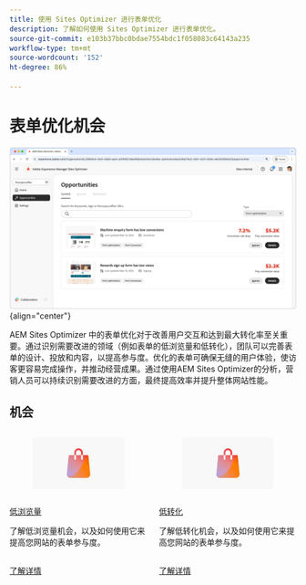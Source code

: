 ```yaml
---
title: 使用 Sites Optimizer 进行表单优化
description: 了解如何使用 Sites Optimizer 进行表单优化。
source-git-commit: e103b37bbc0bdae7554bdc1f058083c64143a235
workflow-type: tm+mt
source-wordcount: '152'
ht-degree: 86%

---
```



# 表单优化机会

![表单优化机会](./assets/form-optimization/hero.png){align="center"}

AEM Sites Optimizer 中的表单优化对于改善用户交互和达到最大转化率至关重要。通过识别需要改进的领域（例如表单的低浏览量和低转化），团队可以完善表单的设计、投放和内容，以提高参与度。优化的表单可确保无缝的用户体验，使访客更容易完成操作，并推动经营成果。通过使用AEM Sites Optimizer的分析，营销人员可以持续识别需要改进的方面，最终提高效率并提升整体网站性能。

## 机会

<!-- CARDS
 
* ../documentation/opportunities/low-views.md
  {title=Low views}
  {image=../assets/common/card-bag.png}
* ../documentation/opportunities/low-conversions.md
  {title=Low conversions}
  {image=../assets/common/card-bag.png}

--->
<!-- START CARDS HTML - DO NOT MODIFY BY HAND -->
<div class="columns">
    <div class="column is-half-tablet is-half-desktop is-one-third-widescreen" aria-label="Low views">
        <div class="card" style="height: 100%; display: flex; flex-direction: column; height: 100%;">
            <div class="card-image">
                <figure class="image x-is-16by9">
                    <a href="../documentation/opportunities/low-views.md" title="低浏览量" target="_blank" rel="referrer">
                        <img class="is-bordered-r-small" src="../assets/common/card-bag.png" alt="低浏览量"
                             style="width: 100%; aspect-ratio: 16 / 9; object-fit: cover; overflow: hidden; display: block; margin: auto;">
                    </a>
                </figure>
            </div>
            <div class="card-content is-padded-small" style="display: flex; flex-direction: column; flex-grow: 1; justify-content: space-between;">
                <div class="top-card-content">
                    <p class="headline is-size-6 has-text-weight-bold">
                        <a href="../documentation/opportunities/low-views.md" target="_blank" rel="referrer" title="低浏览量">低浏览量</a>
                    </p>
                    <p class="is-size-6">了解低浏览量机会，以及如何使用它来提高您网站的表单参与度。</p>
                </div>
                <a href="../documentation/opportunities/low-views.md" target="_blank" rel="referrer" class="spectrum-Button spectrum-Button--outline spectrum-Button--primary spectrum-Button--sizeM" style="align-self: flex-start; margin-top: 1rem;">
                    <span class="spectrum-Button-label has-no-wrap has-text-weight-bold">了解详情</span>
                </a>
            </div>
        </div>
    </div>
    <div class="column is-half-tablet is-half-desktop is-one-third-widescreen" aria-label="Low conversions">
        <div class="card" style="height: 100%; display: flex; flex-direction: column; height: 100%;">
            <div class="card-image">
                <figure class="image x-is-16by9">
                    <a href="../documentation/opportunities/low-conversions.md" title="低转化" target="_blank" rel="referrer">
                        <img class="is-bordered-r-small" src="../assets/common/card-bag.png" alt="低转化"
                             style="width: 100%; aspect-ratio: 16 / 9; object-fit: cover; overflow: hidden; display: block; margin: auto;">
                    </a>
                </figure>
            </div>
            <div class="card-content is-padded-small" style="display: flex; flex-direction: column; flex-grow: 1; justify-content: space-between;">
                <div class="top-card-content">
                    <p class="headline is-size-6 has-text-weight-bold">
                        <a href="../documentation/opportunities/low-conversions.md" target="_blank" rel="referrer" title="低转化">低转化</a>
                    </p>
                    <p class="is-size-6">了解低转化机会，以及如何使用它来提高您网站的表单参与度。</p>
                </div>
                <a href="../documentation/opportunities/low-conversions.md" target="_blank" rel="referrer" class="spectrum-Button spectrum-Button--outline spectrum-Button--primary spectrum-Button--sizeM" style="align-self: flex-start; margin-top: 1rem;">
                    <span class="spectrum-Button-label has-no-wrap has-text-weight-bold">了解详情</span>
                </a>
            </div>
        </div>
    </div>
</div>
<!-- END CARDS HTML - DO NOT MODIFY BY HAND -->
